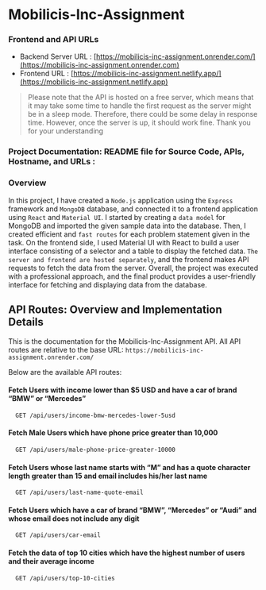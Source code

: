 # Mobilicis-Inc-Assignment

### Frontend and API URLs

- Backend Server URL : [https://mobilicis-inc-assignment.onrender.com/](https://mobilicis-inc-assignment.onrender.com)
- Frontend URL : [https://mobilicis-inc-assignment.netlify.app/](https://mobilicis-inc-assignment.netlify.app)

>Please note that the API is hosted on a free server, which means that it may take some time to handle the first request as the server might be in a sleep mode. Therefore, there could be some delay in response time. However, once the server is up, it should work fine. Thank you for your understanding

### Project Documentation: README file for Source Code, APIs, Hostname, and URLs :

### Overview 

In this project, I have created a `Node.js` application using the `Express` framework and `MongoDB` database, and connected it to a frontend application using `React` and `Material UI`. I started by creating a `data model` for MongoDB and imported the given sample data into the database. Then, I created efficient and `fast routes` for each problem statement given in the task. On the frontend side, I used Material UI with React to build a user interface consisting of a selector and a table to display the fetched data. `The server and frontend are hosted separately`, and the frontend makes API requests to fetch the data from the server. Overall, the project was executed with a professional approach, and the final product provides a user-friendly interface for fetching and displaying data from the database.


## API Routes: Overview and Implementation Details

This is the documentation for the Mobilicis-Inc-Assignment API. All API routes are relative to the base URL: `https://mobilicis-inc-assignment.onrender.com/`

Below are the available API routes:


#### Fetch Users with income lower than $5 USD and have a car of brand “BMW” or “Mercedes”

```
  GET /api/users/income-bmw-mercedes-lower-5usd
```

#### Fetch Male Users which have phone price greater than 10,000

```
  GET /api/users/male-phone-price-greater-10000
```

#### Fetch Users whose last name starts with “M” and has a quote character length greater than 15 and email includes his/her last name

```
  GET /api/users/last-name-quote-email
```

#### Fetch Users which have a car of brand “BMW”, “Mercedes” or “Audi” and whose email does not include any digit

```
  GET /api/users/car-email
```

#### Fetch the data of top 10 cities which have the highest number of users and their average income

```
  GET /api/users/top-10-cities
```




